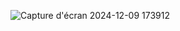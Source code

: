 ![Capture d'écran 2024-12-09 173912](https://github.com/user-attachments/assets/97246ea9-7e39-47b3-976b-aa6955cda83e)
